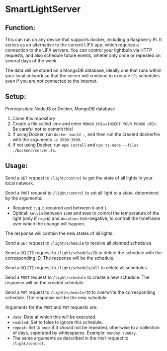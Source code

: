# SmartLightServer

## Function:
This can run on any device that supports docker, including a Raspberry Pi. It serves as an alternative to the current LIFX app, which requires a connection to the LIFX servers. You can control your lightbulb via HTTP requests, and also schedule future events, wheter only once or repeated on several days of the week.

The data will be stored on a MongoDB database, ideally one that runs within your local network so that the server will continue to execute it's schedules even if you are not connected to the internet.

## Setup:
Prerequisites:
NodeJS or Docker, MongoDB database

1. Clone this repository
2. Create a file called .env and enter `MONGO_URI=<INSERT YOUR MONGO URI>`. Be careful not to commit this!
3. If using Docker, run `docker build .`, and then run the created dockerfile with the arguments `-p 3999:3999`.
4. If not using Docker, run `npm install` and `npx ts-node --files ./backend/server.ts`.

## Usage:
Send a `GET` request to `/light/control` to get the state of all lights in your local network.

Send a `POST` request to `/light/control` to set all light to a state, determined by the arguments:
*  Required: `r,g,b` required and between `0` and `1`
*  Optinal: `kelvin` between `1500` and `9000` to control the temperature of the light (only if `r=g=b`) and `duration` non-negative, to controll the timeframe over which the change will happen.

The response will contain the new states of all lights.
  
Send a `GET` request to `/light/schedule` to receive all planned schedules.

Send a `DELETE` request to `/light/schedule/ID` to delete the schedule with the corresponding ID. The response will be the schedule.

Send a `DELETE` request to `/light/schedule/all` to delete all schedules.

Send a `POST` request to `/light/schedule` to create a new schedule. The response will be the created schedule.

Send a `PUT` request to `/light/schedule/ID` to overwrite the corresponding schedule. The response will be the new schedule.

Arguments for the `POST` and `PUT` requests are:
* `date`: Date at which this will be executed.
* `enabled`: Set to false to ignore this schedule.
* `repeat`: Set to `once` if it should not be repeated, otherwise to a collection of days, seperated by whitespaces. Example: `monday sunday`.
* The same arguments as described in the `POST` request to `/light/control`.
